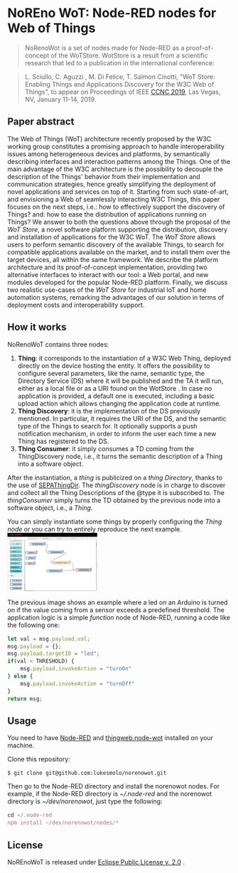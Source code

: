 # NoREno WoT: Node-RED nodes for Web of Things
>NoRenoWot is a set of nodes made for Node-RED as a proof-of-concept of the WoTStore. WotStore is a result from a scientific research that led to a publication in the international conference:

>L. Sciullo, C. Aguzzi , M. Di Felice, T. Salmon Cinotti, "WoT Store: Enabling Things and Applications
Discovery for the W3C Web of Things", to appear on Proceedings of IEEE [CCNC 2019](http://ccnc2019.ieee-ccnc.org/), Las Vegas,
NV, January 11-14, 2019.


## Paper abstract
The Web of Things (WoT) architecture recently proposed by the W3C working group constitutes a promising approach to handle interoperability issues among heterogeneous devices and platforms, by semantically describing interfaces and interaction patterns among the Things. One of the main advantage of the W3C architecture is the possibility to decouple the description of the Things' behavior from their implementation and communication strategies, hence greatly simplifying the deployment of novel applications and services on top of it. Starting from such state-of-art, and envisioning a Web of seamlessly interacting W3C Things, this paper focuses on the next steps, i.e.: how to effectively support the discovery of Things? and: how to ease the distribution of applications running on Things? We answer to both the questions above through the proposal of the *WoT Store*, a novel software platform supporting the distribution, discovery and installation of applications for the W3C WoT. The *WoT Store* allows users to perform semantic discovery of the available Things, to search for compatible applications available on the market, and to install them over the target devices, all within the same framework. We describe the platform architecture and its proof-of-concept implementation, providing two alternative interfaces to interact with our tool: a Web portal, and new modules developed for the popular Node-RED platform. Finally, we discuss two realistic use-cases of the *WoT Store* for industrial IoT and home automation systems, remarking the advantages of our solution in terms of deployment costs and interoperability support.




## How it works

NoRenoWoT contains three nodes:
1. **Thing**: it corresponds to the instantiation of a W3C Web Thing, deployed directly on the device hosting the entity. It offers the possibility to configure several parameters, like the name, semantic type, the Directory Service (DS) where it will be published and the TA it will run, either as a local file or as a URI found on the WotStore . In case no application is provided, a default one is executed, including a basic upload action which allows changing the application code at runtime.
2. **Thing Discovery**: it is the implementation of the DS previously mentioned. In particular, it requires the URI of the DS, and the semantic type of the Things to search for. It optionally supports a push notification mechanism,
in order to inform the user each time a new Thing has registered to the DS.
3. **Thing Consumer**: it simply consumes a TD coming from the ThingDiscovery node, i.e., it turns the semantic description of a Thing into a software object.

After the instantiation, a *thing* is publicized on a *thing Directory*, thanks to the use of [SEPAThingDir](https://github.com/relu91/SEPAThingDir).
The *thingDiscovery* node is in charge to discover and collect all the Thing Descriptions of the @type it is subscribed to. The *thingConsumer* simply turns the TD obtained by the previous node into a software object, i.e., a *Thing*.


You can simply instantiate some things by properly configuring the *Thing node* or you can try to entirely reproduce the next example.
<img src="/pics/nodered.png " width="40%">
<br>

The previous image shows an example where a led on an Arduino is turned on if the value coming from a sensor exceeds a predefined threshold. The application logic is a simple *function* node of Node-RED, running a code like the following one:
```javascript
let val = msg.payload.val;
msg.payload = {};
msg.payload.targetID = "led";
if(val < THRESHOLD) {
    msg.payload.invokeAction = "turnOn"
} else {
    msg.payload.invokeAction = "turnOff"
}
return msg;
```


## Usage
You need to have [Node-RED](https://nodered.org/)  and [thingweb.node-wot](https://github.com/eclipse/thingweb.node-wot) installed on your machine. 

Clone this repository:
```
$ git clone git@github.com:lukesmolo/norenowot.git
```


Then go to the Node-RED directory and install the norenowot nodes. For example, if the Node-RED directory is *~/.node-red* and the norenowot directory is *~/dev/norenowot*, just type the following:

```javascript
cd ~/.node-red
npm install ~/dev/norenowot/nodes/*

```


## License
NoREnoWoT is released under [Eclipse Public License v. 2.0](http://www.eclipse.org/legal/epl-2.0) .
